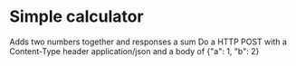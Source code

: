 # Simple calculator

Adds two numbers together and responses a sum
Do a HTTP POST with a Content-Type header application/json and a body of {"a": 1, "b": 2}
